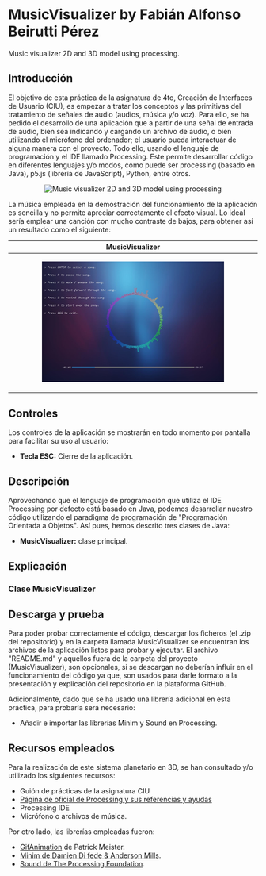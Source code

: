 # MusicVisualizer by Fabián Alfonso Beirutti Pérez
Music visualizer 2D and 3D model using processing.

## Introducción
El objetivo de esta práctica de la asignatura de 4to, Creación de Interfaces de Usuario (CIU), es empezar a tratar los conceptos y las primitivas del tratamiento de señales de audio (audios, música y/o voz). Para ello, se ha pedido el desarrollo de una aplicación que a partir de una señal de entrada de audio, bien sea indicando y cargando un archivo de audio, o bien utilizando el micrófono del ordenador; el usuario pueda interactuar de alguna manera con el proyecto. Todo ello, usando el lenguaje de programación y el IDE llamado Processing. Este permite desarrollar código en diferentes lenguajes y/o modos, como puede ser processing (basado en Java), p5.js (librería de JavaScript), Python, entre otros.
<p align="center"><img src="/musicVisualizerGif.gif" alt="Music visualizer 2D and 3D model using processing"></img></p>

La música empleada en la demostración del funcionamiento de la aplicación es sencilla y no permite apreciar correctamente el efecto visual. Lo ideal sería emplear una canción con mucho contraste de bajos, para obtener así un resultado como el siguiente:

MusicVisualizer |
--------------|
<p align="center"><img width="75%" src="/Captura.JPG" alt="Music visualizer 2D and 3D model using processing"></img></p> |

## Controles
Los controles de la aplicación se mostrarán en todo momento por pantalla para facilitar su uso al usuario:
- **Tecla ESC:** Cierre de la aplicación.

## Descripción
Aprovechando que el lenguaje de programación que utiliza el IDE Processing por defecto está basado en Java, podemos desarrollar nuestro código utilizando el paradigma de programación de "Programación Orientada a Objetos". Así pues, hemos descrito tres clases de Java:
- **MusicVisualizer:** clase principal.

## Explicación
### Clase MusicVisualizer
 

## Descarga y prueba
Para poder probar correctamente el código, descargar los ficheros (el .zip del repositorio) y en la carpeta llamada MusicVisualizer se encuentran los archivos de la aplicación listos para probar y ejecutar. El archivo "README.md" y aquellos fuera de la carpeta del proyecto (MusicVisualizer), son opcionales, si se descargan no deberían influir en el funcionamiento del código ya que, son usados para darle formato a la presentación y explicación del repositorio en la plataforma GitHub.

Adicionalmente, dado que se ha usado una librería adicional en esta práctica, para probarla será necesario:
* Añadir e importar las librerías Minim y Sound en Processing.

## Recursos empleados
Para la realización de este sistema planetario en 3D, se han consultado y/o utilizado los siguientes recursos:
* Guión de prácticas de la asignatura CIU
* <a href="https://processing.org">Página de oficial de Processing y sus referencias y ayudas</a>
* Processing IDE
* Micrófono o archivos de música.

Por otro lado, las librerías empleadas fueron:
* <a href="https://github.com/extrapixel/gif-animation">GifAnimation</a> de Patrick Meister</a>.
* <a href="http://code.compartmental.net/minim/">Minim de Damien Di fede & Anderson Mills</a>.
* <a href="https://processing.org/reference/libraries/sound/">Sound de The Processing Foundation</a>.
